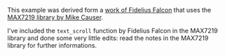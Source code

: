 This example was derived form a [work of Fidelius Falcon](https://github.com/FideliusFalcon/rpi_pico_max7219) that uses the [MAX7219 library by Mike Causer](https://github.com/mcauser/micropython-max7219).

I've included the `text_scroll` function by Fidelius Falcon in the MAX7219 library and done some very little edits: read the notes in the MAX7219 library for further informations.